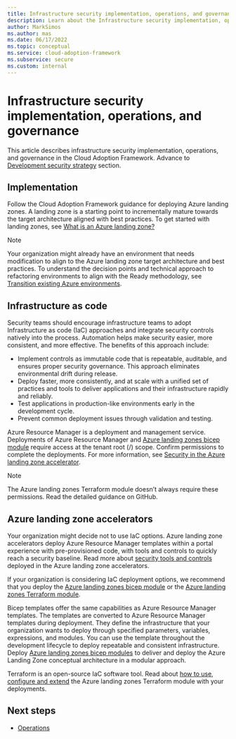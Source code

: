 ```yaml
---
title: Infrastructure security implementation, operations, and governance
description: Learn about the Infrastructure security implementation, operations, and governance. Cloud Adoption Framework offers guidance for deploying Azure landing zones.
author: MarkSimos
ms.author: mas
ms.date: 06/17/2022
ms.topic: conceptual
ms.service: cloud-adoption-framework
ms.subservice: secure
ms.custom: internal
---
```


# Infrastructure security implementation, operations, and governance

This article describes infrastructure security implementation, operations, and governance in the Cloud Adoption Framework. Advance to [Development security strategy](development-security-strategy-overview.md#development-security-strategy) section.

## Implementation

Follow the Cloud Adoption Framework guidance for deploying Azure landing zones. A landing zone is a starting point to incrementally mature towards the target architecture aligned with best practices. To get started with landing zones, see [What is an Azure landing zone?](../ready/landing-zone/index.md)

> [!NOTE]
> Your organization might already have an environment that needs modification to align to the Azure landing zone target architecture and best practices. To understand the decision points and technical approach to refactoring environments to align with the Ready methodology, see [Transition existing Azure environments](/azure/cloud-adoption-framework/ready/enterprise-scale/transition).

## Infrastructure as code

Security teams should encourage infrastructure teams to adopt Infrastructure as code (IaC) approaches and integrate security controls natively into the process. Automation helps make security easier, more consistent, and more effective. The benefits of this approach include:

- Implement controls as immutable code that is repeatable, auditable, and ensures proper security governance. This approach eliminates environmental drift during release.
- Deploy faster, more consistently, and at scale with a unified set of practices and tools to deliver applications and their infrastructure rapidly and reliably.
- Test applications in production-like environments early in the development cycle.
- Prevent common deployment issues through validation and testing.

Azure Resource Manager is a deployment and management service. Deployments of Azure Resource Manager and [Azure landing zones bicep module](https://github.com/Azure/ALZ-Bicep) require access at the tenant root (/) scope. Confirm permissions to complete the deployments. For more information, see [Security in the Azure landing zone accelerator](/azure/role-based-access-control/elevate-access-global-admin).

> [!NOTE]
> The Azure landing zones Terraform module doesn’t always require these permissions. Read the detailed guidance on GitHub.

## Azure landing zone accelerators

Your organization might decide not to use IaC options. Azure landing zone accelerators deploy Azure Resource Manager templates within a portal experience with pre-provisioned code, with tools and controls to quickly reach a security baseline. Read more about [security tools and controls](/azure/cloud-adoption-framework/ready/landing-zone/design-area/security#security-in-the-azure-landing-zone-accelerator) deployed in the Azure landing zone accelerators.

If your organization is considering IaC deployment options, we recommend that you deploy the [Azure landing zones bicep module](https://github.com/Azure/ALZ-Bicep) or the [Azure landing zones Terraform module](https://aka.ms/alz/tf).

Bicep templates offer the same capabilities as Azure Resource Manager templates. The templates are converted to Azure Resource Manager templates during deployment. They define the infrastructure that your organization wants to deploy through specified parameters, variables, expressions, and modules. You can use the template throughout the development lifecycle to deploy repeatable and consistent infrastructure. Deploy [Azure landing zones bicep modules](https://github.com/Azure/ALZ-Bicep) to deliver and deploy the Azure Landing Zone conceptual architecture in a modular approach.

Terraform is an open-source IaC software tool. Read about [how to use, configure and extend](https://aka.ms/alz/tf) the Azure landing zones Terraform module with your deployments.

## Next steps

- [Operations](infrastructure-security-operations-governance.md)
